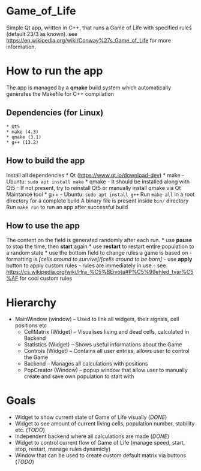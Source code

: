# Game_of_Life
Simple Qt app, written in C++, that runs a Game of Life with specified rules (default 23/3 as known).
see https://en.wikipedia.org/wiki/Conway%27s_Game_of_Life for more information.

# How to run the app
The app is managed by a **qmake** build system which automatically generates the Makefile for C++ compilation
## Dependencies (for Linux)
	* Qt5
	* make (4.3)
	* qmake (3.1)
	* g++ (13.2)
## How to build the app
Install all dependencies
	* Qt (https://www.qt.io/download-dev)
	* make
		- Ubuntu: ```sudo apt install make```
	* qmake
		- It should be installed along with Qt5
		- If not present, try to reinstall Qt5 or manually install qmake via Qt Maintance tool
	* g++
		- Ubuntu: ```sudo apt install g++```
Run ```make all``` in a root directory for a complete build
A binary file is present inside ```bin/``` directory
Run ```make run``` to run an app after successful build
## How to use the app
The content on the field is generated randomly after each run.
	* use **pause** to stop the time, then **start** again
	* use **restart** to restart entire population to a random state
	* use the bottom field to change rules a game is based on
		- formatting is *[cells around to survive]/[cells around to be born]*
		- use **apply** button to apply custom rules
		- rules are immediately in use
		- see https://cs.wikipedia.org/wiki/Hra_%C5%BEivota#P%C5%99ehled_tvar%C5%AF for cool custom rules

# Hierarchy
* MainWindow (window) – Used to link all widgets, their signals, cell positions etc
    * CellMatrix (Widget) – Visualises living and dead cells, calculated in Backend
    * Statistics (Widget) – Shows useful informations about the Game
    * Controls (Widget) – Contains all user entries, allows user to control the Game
    * Backend – Manages all calculations with positions
    * PopCreator (Window) – popup window that allow user to manually create and save own population to start with 
# Goals
* Widget to show current state of Game of Life visually (*DONE*)
* Widget to see amount of current living cells, population number, stability etc.  (*TODO*)
* Independent backend where all calculations are made (*DONE*)
* Widget to control current flow of Game of Life (manage speed, start, stop, restart, manage rules dynamicly)
* Window that can be used to create custom default matrix via buttons (*TODO*)
